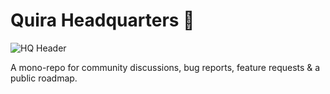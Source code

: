 # Quira Headquarters 🌆

![HQ Header](https://github.com/quira-org/headquarters/blob/main/img/quira_hq.png)

A mono-repo for community discussions, bug reports, feature requests &amp; a public roadmap. 
